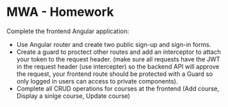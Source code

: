 # MWA - Homework
Complete the frontend Angular application:
* Use Angular router and create two public sign-up and sign-in forms.
* Create a guard to proctect other routes and add an interceptor to attach your token to the request header. (make sure all requests have the JWT in the request header (use intercepter) so the backend API will approve the request, your frontend route should be protected with a Guard so only logged in users can access to private components).
* Complete all CRUD operations for courses at the frontend (Add course, Display a sinlge course, Update course)



